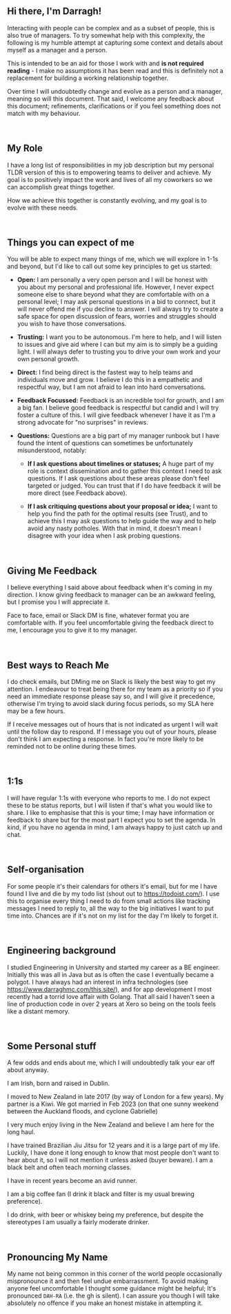 
## **Hi there, I'm  Darragh!**

Interacting with people can be complex and as a subset of people, this is also true of managers. To try somewhat help with this complexity, the following is my humble attempt at capturing some context and details about myself as a manager and a person.

This is intended to be an aid for those I work with and **is not required reading** - I make no assumptions it has been read and this is definitely not a replacement for building a working relationship together.


Over time I will undoubtedly change and evolve as a person and a manager, meaning so will this document. That said, I welcome any feedback about this document; refinements, clarifications or if you feel something does not match with my behaviour. 

&nbsp;
## **My Role**

I have a long list of responsibilities in my job description but my personal TLDR version of this is to empowering teams to deliver and achieve. My goal is to positively impact the work and lives of all my coworkers so we can accomplish great things together. 

How we achieve this together is constantly evolving, and my goal is to evolve with these needs. 

&nbsp;
## **Things you can expect of me**
You will be able to expect many things of me, which we will explore in 1-1s and beyond, but I'd like to call out some key principles to get us started:

* **Open:** I am personally a very open person and I will be honest with you about my personal and professional life. However, I never expect someone else to share beyond what they are comfortable with on a personal level; I may ask personal questions in a bid to connect, but it will never offend me if you decline to answer. I will always try to create a safe space for open discussion of fears, worries and struggles should you wish to have those conversations.

* **Trusting:** I want you to be autonomous. I'm here to help, and I will listen to issues and give aid where I can but my aim is to simply be a guiding light. I will always defer to trusting you to drive your own work and your own personal growth. 

* **Direct:** I find being direct is the fastest way to help teams and individuals move and grow. I believe I do this in a empathetic and respectful way, but I am not afraid to lean into hard conversations. 

* **Feedback Focussed:** Feedback is an incredible tool for growth, and I am a big fan. I believe good feedback is respectful but candid and I will try foster a culture of this. I will give feedback whenever I have it as I'm a strong advocate for "no surprises" in reviews. 

* **Questions:** Questions are a big part of my manager runbook but I have found the intent of questions can sometimes be unfortunately misunderstood, notably:

    * __If I ask questions about timelines or statuses;__ A huge part of my role is context dissemination and to gather this context I need to ask questions. If I ask questions about these areas please don't feel targeted or judged. You can trust that if I do have feedback it will be more direct (see Feedback above). 

    * __If I ask critiquing questions about your proposal or idea;__ I want to help you find the path for the optimal results (see Trust), and to achieve this I may ask questions to help guide the way and to help avoid any nasty potholes. With that in mind, it doesn't mean I disagree with your idea when I ask probing questions. 

&nbsp;
## **Giving Me Feedback**

I believe everything I said above about feedback when it's coming in my direction. I know giving feedback to manager can be an awkward feeling, but I promise you I will appreciate it.  

Face to face, email or Slack DM is fine, whatever format you are comfortable with. If you feel uncomfortable giving the feedback direct to me, I encourage you to give it to my manager. 

&nbsp;
## **Best ways to Reach Me**

I do check emails, but DMing me on Slack is likely the best way to get my attention. I endeavour to treat being there for my team as a priority so if you need an immediate response please say so, and I will give it precedence, otherwise I'm trying to avoid slack during focus periods, so my SLA here may be a few hours. 


If I receive messages out of hours that is not indicated as urgent I will wait until the follow day to respond. If I message you out of your hours, please don't think I am expecting a response. In fact you're more likely to be reminded not to be online during these times.  

&nbsp;
## **1:1s**

I will have regular 1:1s with everyone who reports to me. I do not expect these to be status reports, but I will listen if that's what you would like to share. I like to emphasise that this is your time; I may have information or feedback to share but for the most part I expect you to set the agenda. In kind, if you have no agenda in mind, I am always happy to just catch up and chat.

&nbsp;
## **Self-organisation**
For some people it's their calendars for others it's email, but for me I have found I live and die by my todo list (shout out to https://todoist.com/). I use this to organise every thing I need to do from small actions like tracking messages I need to reply to, all the way to the big initiatives I want to put time into. Chances are if it's not on my list for the day I'm likely to forget it.

&nbsp;
## **Engineering background**
I studied Engineering in University and started my career as a BE engineer. Initially this was all in Java but as is often the case I eventually became a polygot. I have always had an interest in infra technologies (see https://www.darraghmc.com/this.site/), and for app development I most recently had a torrid love affair with Golang. That all said I haven't seen a line of production code in over 2 years at Xero so being on the tools feels like a distant memory. 

&nbsp;
## **Some Personal stuff**

A few odds and ends about me, which I will undoubtedly talk your ear off about anyway.

I am Irish, born and raised in Dublin. 

I moved to New Zealand in late 2017 (by way of London for a few years). My partner is a Kiwi. We got married in Feb 2023 (on that one sunny weekend between the Auckland floods, and cyclone Gabrielle)  

I very much enjoy living in the New Zealand and believe I am here for the long haul. 

I have trained Brazilian Jiu Jitsu for 12 years and it is a large part of my life. Luckily, I have done it long enough to know that most people don't want to hear about it, so I will not mention it unless asked (buyer beware). I am a black belt and often teach morning classes. 

I have in recent years become an avid runner.  

I am a big coffee fan (I drink it black and filter is my usual brewing preference). 

I do drink, with beer or whiskey being my preference, but despite the stereotypes I am usually a fairly moderate drinker. 

&nbsp;
## **Pronouncing My Name**
My name not being common in this corner of the world people occasionally mispronounce it and then feel undue embarrassment. To avoid making anyone feel uncomfortable I thought some guidance might be helpful;
It's pronounced `DAH-RA` (i.e. the gh is silent). I can assure you though I will take absolutely no offence if you make an honest mistake in attempting it. 

